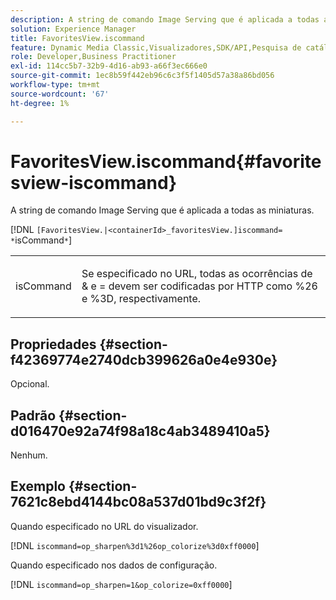 ```yaml
---
description: A string de comando Image Serving que é aplicada a todas as miniaturas.
solution: Experience Manager
title: FavoritesView.iscommand
feature: Dynamic Media Classic,Visualizadores,SDK/API,Pesquisa de catálogo eletrônico
role: Developer,Business Practitioner
exl-id: 114cc5b7-32b9-4d16-ab93-a66f3ec666e0
source-git-commit: 1ec8b59f442eb96c6c3f5f1405d57a38a86bd056
workflow-type: tm+mt
source-wordcount: '67'
ht-degree: 1%

---
```


# FavoritesView.iscommand{#favoritesview-iscommand}

A string de comando Image Serving que é aplicada a todas as miniaturas.

[!DNL `[FavoritesView.|<containerId>_favoritesView.]iscommand= *`isCommand`*`]

<table id="table_2B109D2F91E64B5382B31921C3780FA5"> 
 <tbody> 
  <tr> 
   <td colname="col1"> <p><span class="codeph"><span class="varname"> isCommand</span></span> </p> </td> 
   <td colname="col2"> <p> Se especificado no URL, todas as ocorrências de <span class="codeph"> &amp;</span> e <span class="codeph"> =</span> devem ser codificadas por HTTP como <span class="codeph"> %26</span> e <span class="codeph"> %3D</span>, respectivamente. </p> </td> 
  </tr> 
 </tbody> 
</table>

## Propriedades {#section-f42369774e2740dcb399626a0e4e930e}

Opcional.

## Padrão {#section-d016470e92a74f98a18c4ab3489410a5}

Nenhum.

## Exemplo {#section-7621c8ebd4144bc08a537d01bd9c3f2f}

Quando especificado no URL do visualizador.

[!DNL `iscommand=op_sharpen%3d1%26op_colorize%3d0xff0000`]

Quando especificado nos dados de configuração.

[!DNL `iscommand=op_sharpen=1&op_colorize=0xff0000`]
